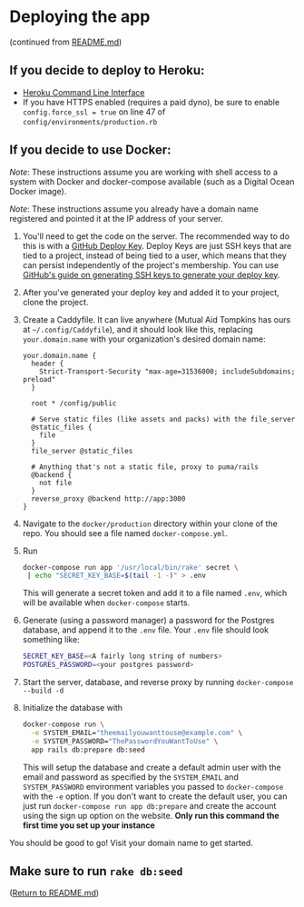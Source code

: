 # Deploying the app

(continued from [README.md](README.md))

## If you decide to deploy to Heroku:
* [Heroku Command Line Interface](https://devcenter.heroku.com/categories/command-line)
* If you have HTTPS enabled (requires a paid dyno), be sure to enable `config.force_ssl = true` on line 47 of `config/environments/production.rb`

## If you decide to use Docker:

_Note_: These instructions assume you are working with shell access to a system with Docker and docker-compose available (such as a Digital Ocean Docker image).

_Note_: These instructions assume you already have a domain name registered and pointed it at the
IP address of your server.

1. You'll need to get the code on the server. The recommended way to do this is with a [GitHub Deploy Key](https://developer.github.com/v3/guides/managing-deploy-keys/). Deploy Keys are just SSH keys that are tied to a project, instead of being tied to a user, which means that they can persist independently of the project's membership. You can use [GitHub's guide on generating SSH keys to generate your deploy key](https://help.github.com/en/github/authenticating-to-github/generating-a-new-ssh-key-and-adding-it-to-the-ssh-agent).
2. After you've generated your deploy key and added it to your project, clone the project.
3. Create a Caddyfile. It can live anywhere (Mutual Aid Tompkins has ours at `~/.config/Caddyfile`), and it should look like this, replacing `your.domain.name` with your organization's desired domain name:

   ```
   your.domain.name {
     header {
       Strict-Transport-Security "max-age=31536000; includeSubdomains; preload"
     }

     root * /config/public

     # Serve static files (like assets and packs) with the file_server
     @static_files {
       file
     }
     file_server @static_files

     # Anything that's not a static file, proxy to puma/rails
     @backend {
       not file
     }
     reverse_proxy @backend http://app:3000
   }
   ```

4. Navigate to the `docker/production` directory within your clone of the repo. You should see a file named `docker-compose.yml`.
5. Run
   ```bash
   docker-compose run app '/usr/local/bin/rake' secret \
    | echo "SECRET_KEY_BASE=$(tail -1 -)" > .env
   ```
   This will generate a secret token and add it to a file named `.env`, which will be available when
   `docker-compose` starts.
6. Generate (using a password manager) a password for the Postgres database, and append it to the `.env` file. Your `.env` file should look something like:
   ```bash
   SECRET_KEY_BASE=<A fairly long string of numbers>
   POSTGRES_PASSWORD=<your postgres password>
   ```
7. Start the server, database, and reverse proxy by running `docker-compose --build -d`
8. Initialize the database with
   ```bash
   docker-compose run \
     -e SYSTEM_EMAIL="theemailyouwanttouse@example.com" \
     -e SYSTEM_PASSWORD="ThePasswordYouWantToUse" \
     app rails db:prepare db:seed
   ```
   This will setup the database and create a default admin user with the email and password as  specified by the `SYSTEM_EMAIL` and `SYSTEM_PASSWORD` environment variables you passed to  `docker-compose` with the `-e` option. If you don't want to create the default user, you can just  run `docker-compose run app db:prepare` and create the account using the sign up option on the  website. **Only run this command the first time you set up your instance**

You should be good to go! Visit your domain name to get started.

## Make sure to run `rake db:seed`

([Return to README.md](README.md))
